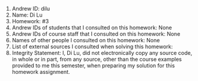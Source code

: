 1) Andrew ID: dilu
2) Name: Di Lu
3) Homework: #3
4) Andrew IDs of students that I consulted on this homework: None
5) Andrew IDs of course staff that I consulted on this homework: None
6) Names of other people I consulted on this homework: None
7) List of external sources I consulted when solving this homework:
8) Integrity Statement: I, Di Lu, did not electronically copy any
source code, in whole or in part, from any source, other than the course
examples provided to me this semester, when preparing my solution for this
homework assignment.    